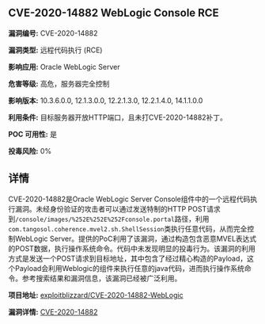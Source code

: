 ## CVE-2020-14882 WebLogic Console RCE

**漏洞编号:** CVE-2020-14882

**漏洞类型:** 远程代码执行 (RCE)

**影响应用:** Oracle WebLogic Server

**危害等级:** 高危，服务器完全控制

**影响版本:** 10.3.6.0.0, 12.1.3.0.0, 12.2.1.3.0, 12.2.1.4.0, 14.1.1.0.0

**利用条件:** 目标服务器开放HTTP端口，且未打CVE-2020-14882补丁。

**POC 可用性:** 是

**投毒风险:** 0%

## 详情

CVE-2020-14882是Oracle WebLogic Server Console组件中的一个远程代码执行漏洞。未经身份验证的攻击者可以通过发送特制的HTTP POST请求到`/console/images/%252E%252E%252Fconsole.portal`路径，利用`com.tangosol.coherence.mvel2.sh.ShellSession`类执行任意代码，从而完全控制WebLogic Server。提供的PoC利用了该漏洞，通过构造包含恶意MVEL表达式的POST数据，执行操作系统命令。代码中未发现明显的投毒行为。该漏洞的利用方式是发送一个POST请求到目标地址，其中包含了经过精心构造的Payload，这个Payload会利用Weblogic的组件来执行任意的java代码，进而执行操作系统命令。参考搜索结果和漏洞信息，该漏洞已经被广泛利用。

**项目地址:** [exploitblizzard/CVE-2020-14882-WebLogic](https://github.com/exploitblizzard/CVE-2020-14882-WebLogic)

**漏洞详情:** [CVE-2020-14882](https://nvd.nist.gov/vuln/detail/CVE-2020-14882)